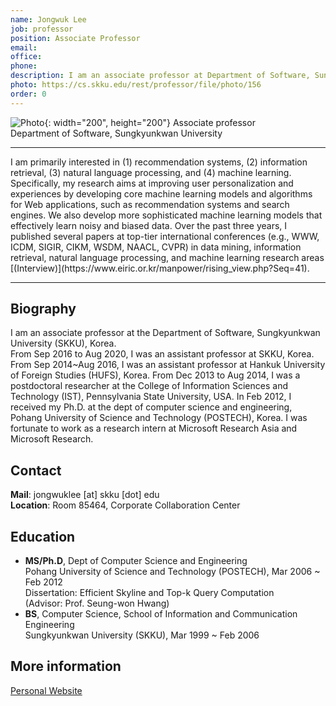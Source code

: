 ```yaml
---
name: Jongwuk Lee
job: professor
position: Associate Professor
email:
office:
phone:
description: I am an associate professor at Department of Software, Sungkyunkwan University (SKKU), Korea.
photo: https://cs.skku.edu/rest/professor/file/photo/156
order: 0
---
```


![Photo](https://cs.skku.edu/rest/professor/file/photo/156){: width="200", height="200"}
Associate professor<br>Department of Software, Sungkyunkwan University
<hr />
I am primarily interested in (1) recommendation systems, (2) information retrieval, (3) natural language processing, and (4) machine learning. Specifically, my research aims at improving user personalization and experiences by developing core machine learning models and algorithms for Web applications, such as recommendation systems and search engines. We also develop more sophisticated machine learning models that effectively learn noisy and biased data. Over the past three years, I published several papers at top-tier international conferences (e.g., WWW, ICDM, SIGIR, CIKM, WSDM, NAACL, CVPR) in data mining, information retrieval, natural language processing, and machine learning research areas [(Interview)](https://www.eiric.or.kr/manpower/rising_view.php?Seq=41).

<hr />

## Biography
I am an associate professor at the Department of Software, Sungkyunkwan University (SKKU), Korea.<br>From Sep 2016 to Aug 2020, I was an assistant professor at SKKU, Korea. From Sep 2014~Aug 2016, I was an assistant professor at Hankuk University of Foreign Studies (HUFS), Korea. From Dec 2013 to Aug 2014, I was a postdoctoral researcher at the College of Information Sciences and Technology (IST), Pennsylvania State University, USA. In Feb 2012, I received my Ph.D. at the dept of computer science and engineering, Pohang University of Science and Technology (POSTECH), Korea. I was fortunate to work as a research intern at Microsoft Research Asia and Microsoft Research.

## Contact
**Mail**: jongwuklee [at] skku [dot] edu<br>
**Location**: Room 85464, Corporate Collaboration Center

## Education
- **MS/Ph.D**, Dept of Computer Science and Engineering<br>
Pohang University of Science and Technology (POSTECH), Mar 2006 ~ Feb 2012<br>
Dissertation: Efficient Skyline and Top-k Query Computation<br>
(Advisor: Prof. Seung-won Hwang)
- **BS**, Computer Science, School of Information and Communication Engineering<br>
Sungkyunkwan University (SKKU), Mar 1999 ~ Feb 2006

## More information
[Personal Website](https://jongwuklee.weebly.com/)
